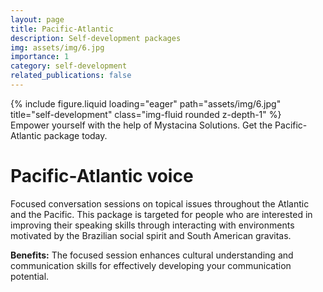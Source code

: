 ```yaml
---
layout: page
title: Pacific-Atlantic
description: Self-development packages
img: assets/img/6.jpg
importance: 1
category: self-development
related_publications: false
---
```


<div class="row justify-content-center">
    <div class="col-sm mt-3 mt-md-0">
        {% include figure.liquid loading="eager" path="assets/img/6.jpg" title="self-development" class="img-fluid rounded z-depth-1" %}
    </div>
</div>
<div class="caption text-center">
    Empower yourself with the help of Mystacina Solutions. Get the Pacific-Atlantic package today.
</div>

# Pacific-Atlantic voice

Focused conversation sessions on topical issues throughout the Atlantic and the Pacific. This package is targeted for people who are interested in improving their speaking skills through interacting with environments motivated by the Brazilian social spirit and South American gravitas. 

**Benefits:** The focused session enhances cultural understanding and communication skills for effectively developing your communication potential.

<!--- Emojis: 
https://gist.github.com/rxaviers/7360908 --->
  